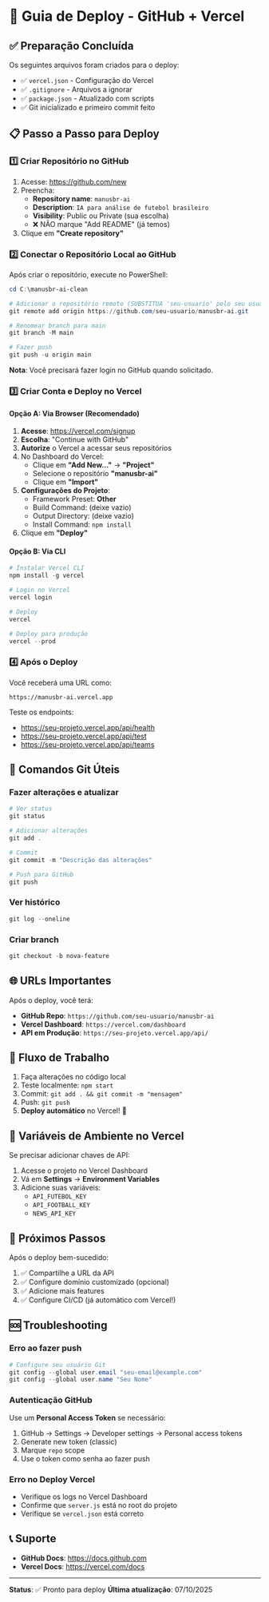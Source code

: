# 🚀 Guia de Deploy - GitHub + Vercel

## ✅ Preparação Concluída

Os seguintes arquivos foram criados para o deploy:
- ✅ `vercel.json` - Configuração do Vercel
- ✅ `.gitignore` - Arquivos a ignorar
- ✅ `package.json` - Atualizado com scripts
- ✅ Git inicializado e primeiro commit feito

## 📋 Passo a Passo para Deploy

### 1️⃣ Criar Repositório no GitHub

1. Acesse: https://github.com/new
2. Preencha:
   - **Repository name**: `manusbr-ai`
   - **Description**: `IA para análise de futebol brasileiro`
   - **Visibility**: Public ou Private (sua escolha)
   - ❌ NÃO marque "Add README" (já temos)
3. Clique em **"Create repository"**

### 2️⃣ Conectar o Repositório Local ao GitHub

Após criar o repositório, execute no PowerShell:

```powershell
cd C:\manusbr-ai-clean

# Adicionar o repositório remoto (SUBSTITUA 'seu-usuario' pelo seu usuário do GitHub)
git remote add origin https://github.com/seu-usuario/manusbr-ai.git

# Renomear branch para main
git branch -M main

# Fazer push
git push -u origin main
```

**Nota**: Você precisará fazer login no GitHub quando solicitado.

### 3️⃣ Criar Conta e Deploy no Vercel

#### Opção A: Via Browser (Recomendado)

1. **Acesse**: https://vercel.com/signup
2. **Escolha**: "Continue with GitHub"
3. **Autorize** o Vercel a acessar seus repositórios
4. No Dashboard do Vercel:
   - Clique em **"Add New..."** → **"Project"**
   - Selecione o repositório **"manusbr-ai"**
   - Clique em **"Import"**
5. **Configurações do Projeto**:
   - Framework Preset: **Other**
   - Build Command: (deixe vazio)
   - Output Directory: (deixe vazio)
   - Install Command: `npm install`
6. Clique em **"Deploy"**

#### Opção B: Via CLI

```powershell
# Instalar Vercel CLI
npm install -g vercel

# Login no Vercel
vercel login

# Deploy
vercel

# Deploy para produção
vercel --prod
```

### 4️⃣ Após o Deploy

Você receberá uma URL como:
```
https://manusbr-ai.vercel.app
```

Teste os endpoints:
- https://seu-projeto.vercel.app/api/health
- https://seu-projeto.vercel.app/api/test
- https://seu-projeto.vercel.app/api/teams

## 🔧 Comandos Git Úteis

### Fazer alterações e atualizar
```powershell
# Ver status
git status

# Adicionar alterações
git add .

# Commit
git commit -m "Descrição das alterações"

# Push para GitHub
git push
```

### Ver histórico
```powershell
git log --oneline
```

### Criar branch
```powershell
git checkout -b nova-feature
```

## 🌐 URLs Importantes

Após o deploy, você terá:

- **GitHub Repo**: `https://github.com/seu-usuario/manusbr-ai`
- **Vercel Dashboard**: `https://vercel.com/dashboard`
- **API em Produção**: `https://seu-projeto.vercel.app/api/`

## 🔄 Fluxo de Trabalho

1. Faça alterações no código local
2. Teste localmente: `npm start`
3. Commit: `git add . && git commit -m "mensagem"`
4. Push: `git push`
5. **Deploy automático** no Vercel! 🎉

## 📝 Variáveis de Ambiente no Vercel

Se precisar adicionar chaves de API:

1. Acesse o projeto no Vercel Dashboard
2. Vá em **Settings** → **Environment Variables**
3. Adicione suas variáveis:
   - `API_FUTEBOL_KEY`
   - `API_FOOTBALL_KEY`
   - `NEWS_API_KEY`

## 🎯 Próximos Passos

Após o deploy bem-sucedido:

1. ✅ Compartilhe a URL da API
2. ✅ Configure domínio customizado (opcional)
3. ✅ Adicione mais features
4. ✅ Configure CI/CD (já automático com Vercel!)

## 🆘 Troubleshooting

### Erro ao fazer push
```powershell
# Configure seu usuário Git
git config --global user.email "seu-email@example.com"
git config --global user.name "Seu Nome"
```

### Autenticação GitHub
Use um **Personal Access Token** se necessário:
1. GitHub → Settings → Developer settings → Personal access tokens
2. Generate new token (classic)
3. Marque `repo` scope
4. Use o token como senha ao fazer push

### Erro no Deploy Vercel
- Verifique os logs no Vercel Dashboard
- Confirme que `server.js` está no root do projeto
- Verifique se `vercel.json` está correto

## 📞 Suporte

- **GitHub Docs**: https://docs.github.com
- **Vercel Docs**: https://vercel.com/docs

---

**Status**: ✅ Pronto para deploy
**Última atualização**: 07/10/2025
